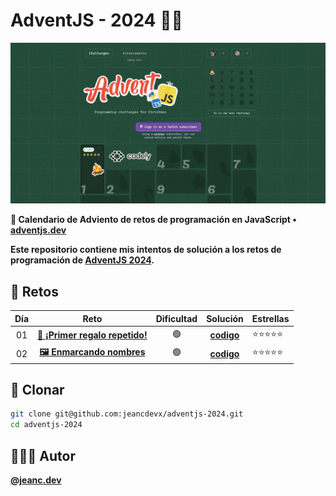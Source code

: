# AdventJS - 2024 🎅🏻

![AdventJS](./img/readme.png)

**💋 Calendario de Adviento de retos de programación en JavaScript •**
**[adventjs.dev](https://adventjs.dev/)**

**Este repositorio contiene mis intentos de solución a los retos de programación de [AdventJS 2024](https://adventjs.dev/).**

## 🎄 Retos

| Día |                                     Reto                                     | Dificultad |                                         Solución                                         | Estrellas  |
| :-: | :--------------------------------------------------------------------------: | :--------: | :--------------------------------------------------------------------------------------: | ---------- |
| 01  | [**🎁 ¡Primer regalo repetido!**](https://adventjs.dev/es/challenges/2024/1) |     🟢     | [**codigo**](https://github.com/jeancdevx/adventjs-2024/blob/master/ejercicio1/index.js) | ⭐⭐⭐⭐⭐ |
| 02  |    [**🖼️ Enmarcando nombres**](https://adventjs.dev/es/challenges/2024/2)    |     🟢     | [**codigo**](https://github.com/jeancdevx/adventjs-2024/blob/master/ejercicio2/index.js) | ⭐⭐⭐⭐⭐ |

## 📝 Clonar

```bash
git clone git@github.com:jeancdevx/adventjs-2024.git
cd adventjs-2024
```

## 🧑🏻‍💻 Autor

[**@jeanc.dev**](https://github.com/jeancdevx)
